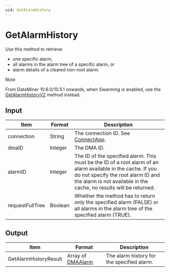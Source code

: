 ```yaml
---
uid: GetAlarmHistory
---
```


# GetAlarmHistory

Use this method to retrieve:

- one specific alarm,
- all alarms in the alarm tree of a specific alarm, or
- alarm details of a cleared non-root alarm.

> [!NOTE]
> From DataMiner 10.6.0/10.5.1 onwards, when Swarming is enabled, use the [GetAlarmHistoryV2](xref:GetAlarmHistoryV2) method instead.

## Input

| Item | Format | Description |
|--|--|--|
| connection | String | The connection ID. See [ConnectApp](xref:ConnectApp). |
| dmaID | Integer | The DMA ID. |
| alarmID | Integer | The ID of the specified alarm. This must be the ID of a root alarm of an alarm available in the cache. If you do not specify the root alarm ID and the alarm is not available in the cache, no results will be returned. |
| requestFullTree | Boolean | Whether the method has to return only the specified alarm (FALSE) or all alarms in the alarm tree of the specified alarm (TRUE). |

## Output

| Item                  | Format                             | Description                                |
|-----------------------|------------------------------------|--------------------------------------------|
| GetAlarmHistoryResult | Array of [DMAAlarm](xref:DMAAlarm) | The alarm history for the specified alarm. |
